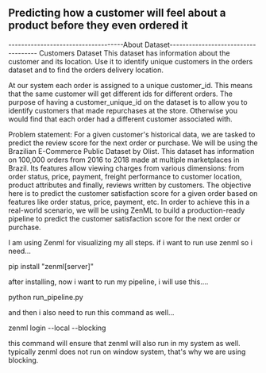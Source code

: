 ## Predicting how a customer will feel about a product before they even ordered it






------------------------------------About Dataset------------------------------------
Customers Dataset
This dataset has information about the customer and its location. Use it to identify unique customers in the orders dataset and to find the orders delivery location.

At our system each order is assigned to a unique customer_id. This means that the same customer will get different ids for different orders. The purpose of having a customer_unique_id on the dataset is to allow you to identify customers that made repurchases at the store. Otherwise you would find that each order had a different customer associated with.






Problem statement: For a given customer's historical data, we are tasked to predict the review score for the next order or purchase. We will be using the Brazilian E-Commerce Public Dataset by Olist. This dataset has information on 100,000 orders from 2016 to 2018 made at multiple marketplaces in Brazil. Its features allow viewing charges from various dimensions: from order status, price, payment, freight performance to customer location, product attributes and finally, reviews written by customers. The objective here is to predict the customer satisfaction score for a given order based on features like order status, price, payment, etc. In order to achieve this in a real-world scenario, we will be using ZenML to build a production-ready pipeline to predict the customer satisfaction score for the next order or purchase.





I am using Zenml for visualizing my all steps.
if i want to run use zenml so i need...

   pip install "zenml[server]" 

after installing, now i want to run my pipeline, i will use this....
   
   python run_pipeline.py      

and then i also need to run this command as well...
   
   zenml login --local --blocking

this command will ensure that zenml will also run in my system as well.
typically zenml does not run on window system, that's why we are using blocking.